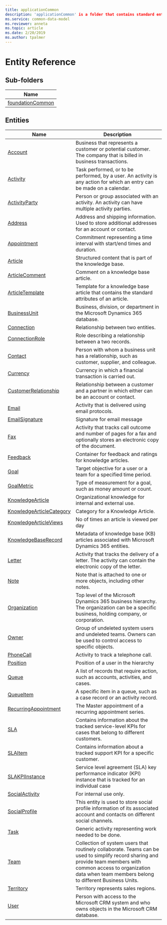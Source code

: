 ```yaml
---
title: applicationCommon
description: 'applicationCommon' is a folder that contains standard entities related to the Common Data Model.
ms.service: common-data-model
ms.reviewer: anneta
ms.topic: article
ms.date: 2/20/2019
ms.author: tpalmer
---
```


# Entity Reference


## Sub-folders

|Name|
|---|
|[foundationCommon](foundationCommon/overview.md)|




## Entities

|Name|Description|
|---|---|
|[Account](Account.md)|Business that represents a customer or potential customer. The company that is billed in business transactions.  |
|[Activity](Activity.md)|Task performed, or to be performed, by a user. An activity is any action for which an entry can be made on a calendar.  |
|[ActivityParty](ActivityParty.md)|Person or group associated with an activity. An activity can have multiple activity parties.  |
|[Address](Address.md)|Address and shipping information. Used to store additional addresses for an account or contact.  |
|[Appointment](Appointment.md)|Commitment representing a time interval with start/end times and duration.  |
|[Article](Article.md)|Structured content that is part of the knowledge base.  |
|[ArticleComment](ArticleComment.md)|Comment on a knowledge base article.  |
|[ArticleTemplate](ArticleTemplate.md)|Template for a knowledge base article that contains the standard attributes of an article.  |
|[BusinessUnit](BusinessUnit.md)|Business, division, or department in the Microsoft Dynamics 365 database.  |
|[Connection](Connection.md)|Relationship between two entities.  |
|[ConnectionRole](ConnectionRole.md)|Role describing a relationship between a two records.  |
|[Contact](Contact.md)|Person with whom a business unit has a relationship, such as customer, supplier, and colleague.  |
|[Currency](Currency.md)|Currency in which a financial transaction is carried out.  |
|[CustomerRelationship](CustomerRelationship.md)|Relationship between a customer and a partner in which either can be an account or contact.  |
|[Email](Email.md)|Activity that is delivered using email protocols.  |
|[EmailSignature](EmailSignature.md)|Signature for email message  |
|[Fax](Fax.md)|Activity that tracks call outcome and number of pages for a fax and optionally stores an electronic copy of the document.  |
|[Feedback](Feedback.md)|Container for feedback and ratings for knowledge articles.  |
|[Goal](Goal.md)|Target objective for a user or a team for a specified time period.  |
|[GoalMetric](GoalMetric.md)|Type of measurement for a goal, such as money amount or count.  |
|[KnowledgeArticle](KnowledgeArticle.md)|Organizational knowledge for internal and external use.  |
|[KnowledgeArticleCategory](KnowledgeArticleCategory.md)|Category for a Knowledge Article.  |
|[KnowledgeArticleViews](KnowledgeArticleViews.md)|No of times an article is viewed per day  |
|[KnowledgeBaseRecord](KnowledgeBaseRecord.md)|Metadata of knowledge base (KB) articles associated with Microsoft Dynamics 365 entities.  |
|[Letter](Letter.md)|Activity that tracks the delivery of a letter. The activity can contain the electronic copy of the letter.  |
|[Note](Note.md)|Note that is attached to one or more objects, including other notes.  |
|[Organization](Organization.md)|Top level of the Microsoft Dynamics 365 business hierarchy. The organization can be a specific business, holding company, or corporation.  |
|[Owner](Owner.md)|Group of undeleted system users and undeleted teams. Owners can be used to control access to specific objects.  |
|[PhoneCall](PhoneCall.md)|Activity to track a telephone call.  |
|[Position](Position.md)|Position of a user in the hierarchy  |
|[Queue](Queue.md)|A list of records that require action, such as accounts, activities, and cases.  |
|[QueueItem](QueueItem.md)|A specific item in a queue, such as a case record or an activity record.  |
|[RecurringAppointment](RecurringAppointment.md)|The Master appointment of a recurring appointment series.  |
|[SLA](SLA.md)|Contains information about the tracked service-level KPIs for cases that belong to different customers.  |
|[SLAItem](SLAItem.md)|Contains information about a tracked support KPI for a specific customer.  |
|[SLAKPIInstance](SLAKPIInstance.md)|Service level agreement (SLA) key performance indicator (KPI) instance that is tracked for an individual case  |
|[SocialActivity](SocialActivity.md)|For internal use only.  |
|[SocialProfile](SocialProfile.md)|This entity is used to store social profile information of its associated account and contacts on different social channels.  |
|[Task](Task.md)|Generic activity representing work needed to be done.  |
|[Team](Team.md)|Collection of system users that routinely collaborate. Teams can be used to simplify record sharing and provide team members with common access to organization data when team members belong to different Business Units.  |
|[Territory](Territory.md)|Territory represents sales regions.  |
|[User](User.md)|Person with access to the Microsoft CRM system and who owns objects in the Microsoft CRM database.  |
